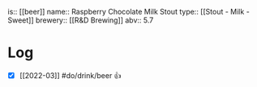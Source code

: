 is:: [[beer]]
name:: Raspberry Chocolate Milk Stout
type:: [[Stout - Milk - Sweet]]
brewery:: [[R&D Brewing]]
abv:: 5.7

# Log
- [x] [[2022-03]] #do/drink/beer 👍
